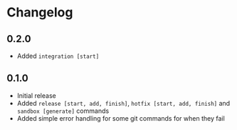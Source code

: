 # Changelog

## 0.2.0
* Added `integration [start]`

## 0.1.0
* Initial release
* Added `release [start, add, finish]`, `hotfix [start, add, finish]` and `sandbox [generate]` commands
* Added simple error handling for some git commands for when they fail
